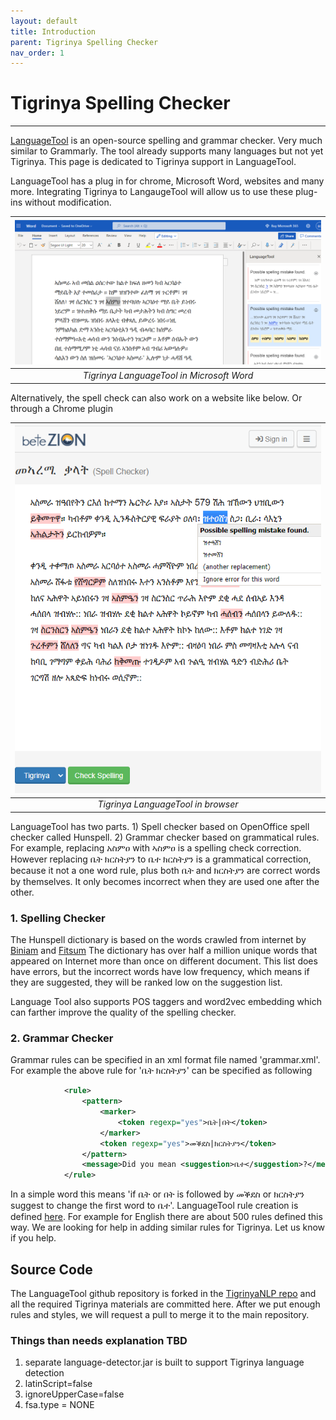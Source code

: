```yaml
---
layout: default
title: Introduction
parent: Tigrinya Spelling Checker
nav_order: 1
---
```

# Tigrinya Spelling Checker
---
[LanguageTool](https://languagetool.org/) is an open-source spelling and grammar checker. Very much similar to Grammarly.
The tool already supports many languages but not yet Tigrinya. This page is dedicated to Tigrinya support in LanguageTool.

LanguageTool has a plug in for chrome, Microsoft Word, websites and many more. Integrating Tigrinya to LangaugeTool will
  allow us to use these plug-ins without modification.



| ![LanguageTool in Word](/img/spelling_word.PNG) |
|:--:|
| *Tigrinya LanguageTool in Microsoft Word* |

Alternatively, the spell check can also work on a website like below. Or through a Chrome plugin

| ![LanguageTool in Browser](/img/spelling_web.png) |
|:--:|
| *Tigrinya LanguageTool in browser* |


LanguageTool has two parts. 1) Spell checker based on OpenOffice spell checker called Hunspell. 2) Grammar checker based on grammatical rules. For example, replacing
አስምዐ with ኣስምዐ is a spelling check correction. However replacing ቤት ክርስትያን to ቤተ ክርስትያን is a grammatical correction, because it not a one word rule, plus both ቤት and ክርስትያን are correct
words by themselves. It only becomes incorrect when they are used one after the other.


### 1. Spelling Checker

The Hunspell dictionary is based on the words crawled from internet by [Biniam](https://www.cs.ru.nl/~biniam/geez/) and [Fitsum](https://github.com/fgaim/Tigrinya-WordCount)
The dictionary has over half a million unique words that appeared on Internet more than once on different document. This list does have errors, but the incorrect words have low
frequency, which means if they are suggested, they will be ranked low on the suggestion list.

Language Tool also supports POS taggers and word2vec embedding which can farther improve the quality of the spelling checker.


### 2. Grammar Checker
Grammar rules can be specified in an xml format file named 'grammar.xml'. For example the above rule for 'ቤት ክርስትያን' can be specified as following

```xml
            <rule>
                <pattern>
                    <marker>
                        <token regexp="yes">ቤት|በት</token>
                    </marker>
                    <token regexp="yes">መቕደስ|ክርስትያን</token>
                </pattern>
                <message>Did you mean <suggestion>ቤተ</suggestion>?</message>
            </rule>
```
In a simple word this means 'if ቤት or በት is followed by መቕደስ or ክርስትያን suggest to change the first word to ቤተ'.  LanguageTool rule
creation is defined [here](https://dev.languagetool.org/development-overview). For example for English there are about 500 rules defined this
way. We are looking for help in adding similar rules for Tigrinya. Let us know if you help.


## Source Code
  The LanguageTool github repository is forked in the [TigrinyaNLP repo](https://github.com/TigrinyaNLP/languagetool) and all the required Tigrinya materials are committed here.
  After we put enough rules and styles, we will request a pull to merge it to the main repository.

### Things than needs explanation TBD
1. separate language-detector.jar is built to support Tigrinya language detection
2. latinScript=false
3. ignoreUpperCase=false
4. fsa.type = NONE